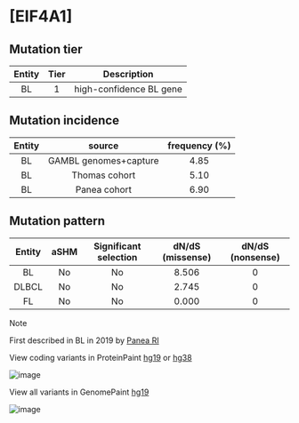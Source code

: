 # [EIF4A1]

## Mutation tier

|Entity|Tier|Description            |
|:------:|:----:|-----------------------|
|BL    |1   |high-confidence BL gene|
## Mutation incidence

|Entity|source               |frequency (%)|
|:------:|:---------------------:|:-------------:|
|BL    |GAMBL genomes+capture|4.85         |
|BL    |Thomas cohort        |5.10         |
|BL    |Panea cohort         |6.90         |

## Mutation pattern

|Entity|aSHM|Significant selection|dN/dS (missense)|dN/dS (nonsense)|
|:------:|:----:|:---------------------:|:----------------:|:----------------:|
|BL    |No  |No                   |8.506           |0               |
|DLBCL |No  |No                   |2.745           |0               |
|FL    |No  |No                   |0.000           |0               |


> [!NOTE]
> First described in BL in 2019 by [Panea RI](https://pubmed.ncbi.nlm.nih.gov/31558468)

View coding variants in ProteinPaint [hg19](https://www.bcgsc.ca/downloads/morinlab/GAMBL/test/genes/EIF4A1_protein.html)  or [hg38](https://www.bcgsc.ca/downloads/morinlab/GAMBL/test/genes/EIF4A1_protein_hg38.html)

![image](../../images/proteinpaint/EIF4A1_NM_001416.svg)

View all variants in GenomePaint [hg19](https://www.bcgsc.ca/downloads/morinlab/GAMBL/test/genes/EIF4A1.html)

![image](../../images/proteinpaint/EIF4A1.svg)
